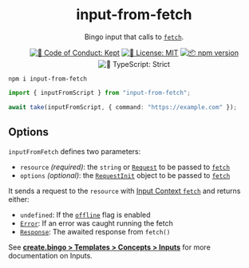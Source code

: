 <h1 align="center">input-from-fetch</h1>

<p align="center">Bingo input that calls to <a href="https://developer.mozilla.org/en-US/docs/Web/API/Fetch_API"><code>fetch</code></a>.</p>

<p align="center">
	<a href="https://github.com/bingo-js/bingo/blob/main/.github/CODE_OF_CONDUCT.md" target="_blank"><img alt="🤝 Code of Conduct: Kept" src="https://img.shields.io/badge/%F0%9F%A4%9D_code_of_conduct-kept-21bb42" /></a>
	<a href="https://github.com/bingo-js/bingo/blob/main/LICENSE.md" target="_blank"><img alt="📝 License: MIT" src="https://img.shields.io/badge/%F0%9F%93%9D_license-MIT-21bb42.svg"></a>
	<a href="http://npmjs.com/package/input-from-fetch"><img alt="📦 npm version" src="https://img.shields.io/npm/v/input-from-fetch?color=21bb42&label=%F0%9F%93%A6%20npm" /></a>
	<img alt="💪 TypeScript: Strict" src="https://img.shields.io/badge/%F0%9F%92%AA_typescript-strict-21bb42.svg" />
</p>

```shell
npm i input-from-fetch
```

```ts
import { inputFromScript } from "input-from-fetch";

await take(inputFromScript, { command: "https://example.com" });
```

## Options

`inputFromFetch` defines two parameters:

- `resource` _(required)_: the `string` or [`Request`](https://developer.mozilla.org/en-US/docs/Web/API/Request) to be passed to [`fetch`](https://developer.mozilla.org/en-US/docs/Web/API/Fetch_API)
- `options` _(optional)_: the [`RequestInit`](https://developer.mozilla.org/en-US/docs/Web/API/RequestInit) object to be passed to [`fetch`](https://developer.mozilla.org/en-US/docs/Web/API/Fetch_API)

It sends a request to the `resource` with [Input Context `fetch`](https://create.bingo/build/details/contexts#input-fetchers) and returns either:

- `undefined`: If the [`offline`](https://create.bingo/cli#--offline) flag is enabled
- [`Error`](https://developer.mozilla.org/en-US/docs/Web/JavaScript/Reference/Global_Objects/Error): If an error was caught running the fetch
- [`Response`](https://developer.mozilla.org/en-US/docs/Web/API/Response): The awaited response from `fetch()`

See **[create.bingo > Templates > Concepts > Inputs](https://create.bingo/build/details/inputs)** for more documentation on Inputs.
